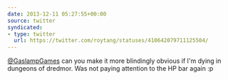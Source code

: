 ```yaml
---
date: 2013-12-11 05:27:55+00:00
source: twitter
syndicated:
- type: twitter
  url: https://twitter.com/roytang/statuses/410642079711125504/
---
```


[@GaslampGames](https://twitter.com/GaslampGames/) can you make it more blindingly obvious if I'm dying in dungeons of dredmor. Was not paying attention to the HP bar again :p
